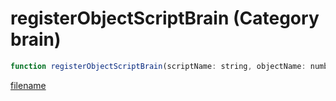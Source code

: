 # registerObjectScriptBrain (Category brain)

```js
function registerObjectScriptBrain(scriptName: string, objectName: number, p2: int, p3: number, p4: int, p5: int): void
```

[filename](registerObjectScriptBrain_m.md ':include')